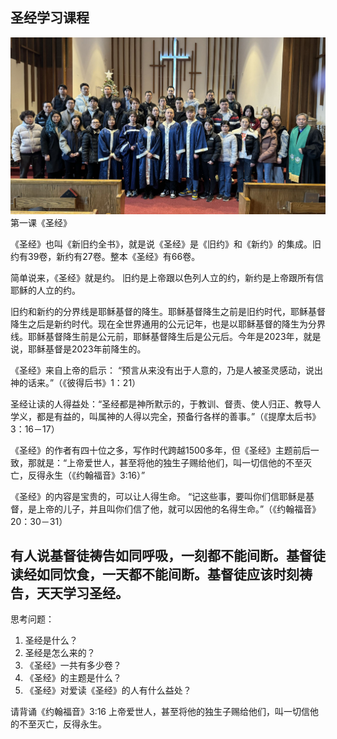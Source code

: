 ## 圣经学习课程

![Screenshot of a comment on a GitHub issue showing an image, added in the Markdown, of an Octocat smiling and raising a tentacle.](/images/WechatIMG483.jpg)
第一课《圣经》  

《圣经》也叫《新旧约全书》，就是说《圣经》是《旧约》和《新约》的集成。旧约有39卷，新约有27卷。整本《圣经》有66卷。

简单说来，《圣经》就是约。
旧约是上帝跟以色列人立的约，新约是上帝跟所有信耶稣的人立的约。   

旧约和新约的分界线是耶稣基督的降生。耶稣基督降生之前是旧约时代，耶稣基督降生之后是新约时代。现在全世界通用的公元记年，也是以耶稣基督的降生为分界线。耶稣基督降生前是公元前，耶稣基督降生后是公元后。今年是2023年，就是说，耶稣基督是2023年前降生的。 

 《圣经》来自上帝的启示： “预言从来没有出于人意的，乃是人被圣灵感动，说出神的话来。”（《彼得后书》1：21）   

圣经让读的人得益处：“圣经都是神所默示的，于教训、督责、使人归正、教导人学义，都是有益的，叫属神的人得以完全，预备行各样的善事。”（《提摩太后书》3：16－17）   

《圣经》的作者有四十位之多，写作时代跨越1500多年，但《圣经》主题前后一致，那就是：“上帝爱世人，甚至将他的独生子赐给他们，叫一切信他的不至灭亡，反得永生（《约翰福音》3:16）” 

《圣经》的内容是宝贵的，可以让人得生命。  “记这些事，要叫你们信耶稣是基督，是上帝的儿子，并且叫你们信了他，就可以因他的名得生命。”（《约翰福音》20：30－31）

有人说基督徒祷告如同呼吸，一刻都不能间断。基督徒读经如同饮食，一天都不能间断。基督徒应该时刻祷告，天天学习圣经。
------------
思考问题：
1. 圣经是什么？
2. 圣经是怎么来的？
3. 《圣经》一共有多少卷？
4. 《圣经》的主题是什么？
5. 《圣经》对爱读《圣经》的人有什么益处？




请背诵《约翰福音》3:16
上帝爱世人，甚至将他的独生子赐给他们，叫一切信他的不至灭亡，反得永生。